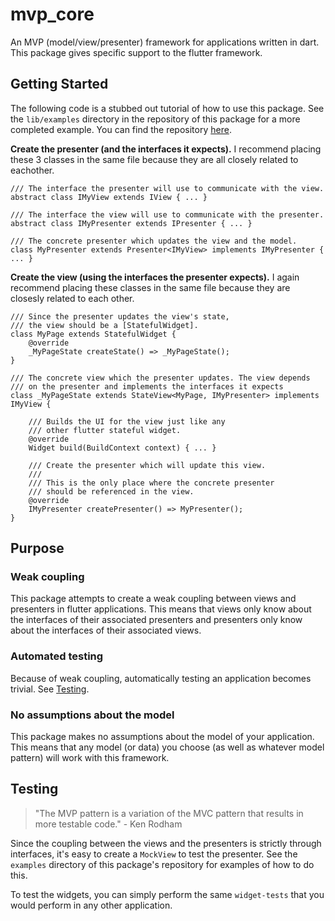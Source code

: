 # mvp_core

An MVP (model/view/presenter) framework for applications 
written in dart. This package gives specific support to
the flutter framework.


## Getting Started

The following code is a stubbed out tutorial of how to use this
package. See the `lib/examples` directory in the repository of this
package for a more completed example. You can find the repository
[here](https://github.com/HatFeather/mvp_core).

<b>Create the presenter (and the interfaces it expects).</b> 
I recommend placing these 3 classes in the same file because 
they are all closely related to eachother.

~~~~
/// The interface the presenter will use to communicate with the view.
abstract class IMyView extends IView { ... }

/// The interface the view will use to communicate with the presenter.
abstract class IMyPresenter extends IPresenter { ... }

/// The concrete presenter which updates the view and the model.
class MyPresenter extends Presenter<IMyView> implements IMyPresenter { ... }
~~~~


<b>Create the view (using the interfaces the presenter 
expects).</b> I again recommend placing these classes
in the same file because they are closesly related to
each other.

~~~~
/// Since the presenter updates the view's state,
/// the view should be a [StatefulWidget].
class MyPage extends StatefulWidget {
    @override
    _MyPageState createState() => _MyPageState();
}

/// The concrete view which the presenter updates. The view depends 
/// on the presenter and implements the interfaces it expects
class _MyPageState extends StateView<MyPage, IMyPresenter> implements IMyView {

    /// Builds the UI for the view just like any
    /// other flutter stateful widget.
    @override
    Widget build(BuildContext context) { ... }

    /// Create the presenter which will update this view.
    ///
    /// This is the only place where the concrete presenter
    /// should be referenced in the view.
    @override
    IMyPresenter createPresenter() => MyPresenter();
}
~~~~

## Purpose

### Weak coupling
This package attempts to create a weak coupling between
views and presenters in flutter applications. This means 
that views only know about the interfaces of their
associated presenters and presenters only know about the 
interfaces of their associated views.

### Automated testing
Because of weak coupling, automatically testing an application
becomes trivial. See [Testing](#Testing).

### No assumptions about the model
This package makes no assumptions about the model of your
application. This means that any model (or data) you choose
(as well as whatever model pattern) will work with this
framework.


## Testing 

> "The MVP pattern is a variation of the MVC pattern that 
> results in more testable code." - Ken Rodham

Since the coupling between the views and the presenters
is strictly through interfaces, it's easy to create a `MockView`
to test the presenter. See the `examples` directory of this
package's repository for examples of how to do this.

To test the widgets, you can simply perform the same `widget-tests` 
that you would perform in any other application.
